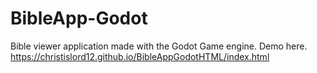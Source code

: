 # BibleApp-Godot
Bible viewer application made with the Godot Game engine.  Demo here. https://christislord12.github.io/BibleAppGodotHTML/index.html
